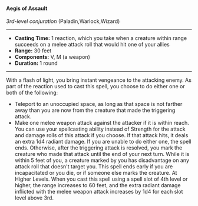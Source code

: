 #### Aegis of Assault
*3rd-level conjuration* (Paladin,Warlock,Wizard)
___
- **Casting Time:** 1 reaction, which you take when a creature within range succeeds on a melee attack roll that would hit one of your allies
- **Range:** 30 feet
- **Components:** V, M (a weapon)
- **Duration:** 1 round
---
With a flash of light, you bring instant vengeance to
the attacking enemy. As part of the reaction used to
cast this spell, you choose to do either one or both
of the following:
* Teleport to an unoccupied space, as long as that
space is not farther away than you are now from
the creature that made the triggering attack.
* Make one melee weapon attack against the
attacker if it is within reach. You can use your
spellcasting ability instead of Strength for the
attack and damage rolls of this attack if you
choose. If that attack hits, it deals an extra 1d4
radiant damage.
If you are unable to do either one, the spell ends.
Otherwise, after the triggering attack is resolved,
you mark the creature who made that attack until
the end of your next turn. While it is within 5 feet of
you, a creature marked by you has disadvantage on any attack roll that doesn't target you. This spell
ends early if you are incapacitated or you die, or if
someone else marks the creature.
At Higher Levels.  When you cast this spell using
a spell slot of 4th level or higher, the range increases
to 60 feet, and the extra radiant damage inflicted
with the melee weapon attack increases by 1d4 for
each slot level above 3rd.
